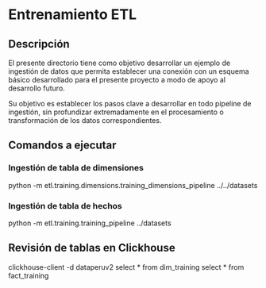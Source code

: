 # Entrenamiento ETL

## Descripción

El presente directorio tiene como objetivo desarrollar un ejemplo de ingestión de datos que permita establecer una conexión con un esquema básico desarrollado para el presente proyecto a modo de apoyo al desarrollo futuro.

Su objetivo es establecer los pasos clave a desarrollar en todo pipeline de ingestión, sin profundizar extremadamente en el procesamiento o transformación de los datos correspondientes.

## Comandos a ejecutar

### Ingestión de tabla de dimensiones
python -m etl.training.dimensions.training_dimensions_pipeline ../../datasets

### Ingestión de tabla de hechos
python -m etl.training.training_pipeline ../datasets

## Revisión de tablas en Clickhouse
clickhouse-client -d dataperuv2
select * from dim_training
select * from fact_training